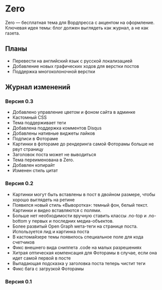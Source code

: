 # Zero

Zero — бесплатная тема для Вордпресса с акцентом на оформление. Ключевая идея темы: блог должен выглядеть как журнал, а не как газета.

## Планы

* Перевести на английский язык с русской локализацией
* Добавление новых графических ходов для верстки постов
* Поддержка многоколоночной верстки

## Журнал изменений

### Версия 0.3

* Добавлено управление цветом и фоном сайта в админке
* Кастомный CSS
* Тема поддерживает теги
* Добавлена поддержка комментов Disqus
* Добавлены нативные виджеты лайков
* Подписи в Фотораме
* Картинки в фотораме до рендеринга самой Фоторамы больше не рвут страницу
* Заголовок поста может не выводиться
* Тема переименована в Zero.
* Добавлен копирайт
* Изменен стиль цитат

### Версия 0.2

* Картинки могут быть вставлены в пост в двойном размере, чтобы хорошо выглядеть на ретине
* Появился новый стиль «Выворотка»: темный фон, белый текст. Картинки и видео вставляются с полями.
* Больше нет необходимости вручную ставить классы .no-top и .no-bottom у первых и последних медиа-объектов.
* Более развитый Open Graph мета-теги на странице поста. Используется лид и картинка поста
* В кастомайзере темы появилось специальное поле для кода счетчиков
* Фикс внешнего вида сниппета .code на малых разрешениях
* Хитрая оптическая компенсация для Фоторамы в случае, если она идет самой первой в посте
* Выпадающая подсказка у заголовка поста теперь чистит теги
* Фикс бага с загрузкой Фоторамы

### Версия 0.1